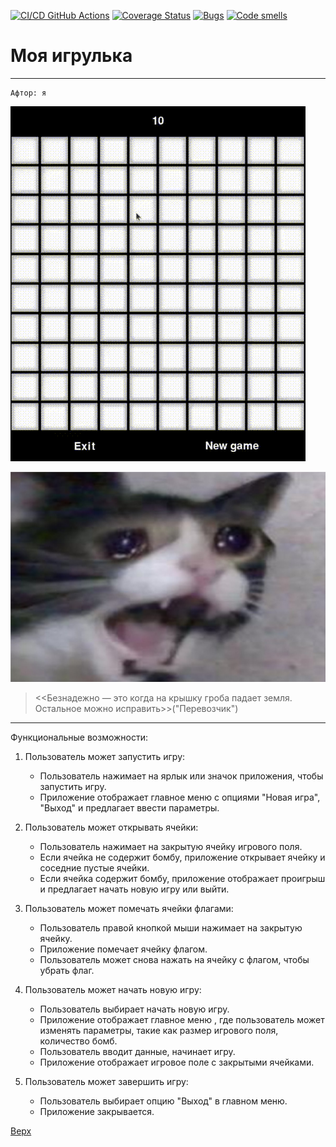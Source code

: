 [![CI/CD GitHub Actions](https://github.com/kozlova22107/orpopro/actions/workflows/main.yml/badge.svg)](https://github.com/kozlova22107/orpopro/actions/workflows/main.yml)
[![Coverage Status](https://coveralls.io/repos/github/kozlova22107/orpopro/badge.svg?branch=main)](https://coveralls.io/github/kozlova22107/orpopro?branch=main)
[![Bugs](https://sonarcloud.io/api/project_badges/measure?project=kozlova22107_orpopro&metric=bugs)](https://sonarcloud.io/summary/new_code?id=kozlova22107_orpopro)
[![Code smells](https://sonarcloud.io/api/project_badges/measure?kozlova22107_orpopro&metric=code_smells)](https://sonarcloud.io/dashboard?id=kozlova22107_orpopro)


<a id="anchor"></a>
---
# Моя игрулька
___
```
Афтор: я
```
![video](./video.gif)

![памагити](1637904822_65-koshka-top-p-plachushchego-kota-79.jpg)
> <<Безнадежно — это когда на крышку гроба падает земля. Остальное можно исправить>>("Перевозчик")


---

Функциональные возможности:

1. Пользователь может запустить игру:
   - Пользователь нажимает на ярлык или значок приложения, чтобы запустить игру.
   - Приложение отображает главное меню с опциями "Новая игра",  "Выход" и предлагает ввести параметры.


2. Пользователь может открывать ячейки:
   - Пользователь нажимает на закрытую ячейку игрового поля.
   - Если ячейка не содержит бомбу, приложение открывает ячейку и соседние пустые ячейки.
   - Если ячейка содержит бомбу, приложение отображает проигрыш и предлагает начать новую игру или выйти.

3. Пользователь может помечать ячейки флагами:
   - Пользователь правой кнопкой мыши нажимает на закрытую ячейку.
   - Приложение помечает ячейку флагом.
   - Пользователь может снова нажать на ячейку с флагом, чтобы убрать флаг.

4. Пользователь может начать новую игру:
   - Пользователь выбирает начать новую игру.
   - Приложение отображает главное меню , где пользователь может изменять параметры, такие как размер игрового поля, количество бомб.
   - Пользователь вводит данные, начинает игру.
   - Приложение отображает игровое поле с закрытыми ячейками.

5. Пользователь может завершить игру:
   - Пользователь выбирает опцию "Выход" в главном меню.
   - Приложение закрывается.



[Верх](#anchor)

